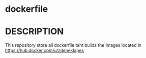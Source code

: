 # dockerfile

# DESCRIPTION

This repository store all dockerfile taht builds the images located in https://hub.docker.com/u/zdeneklapes
